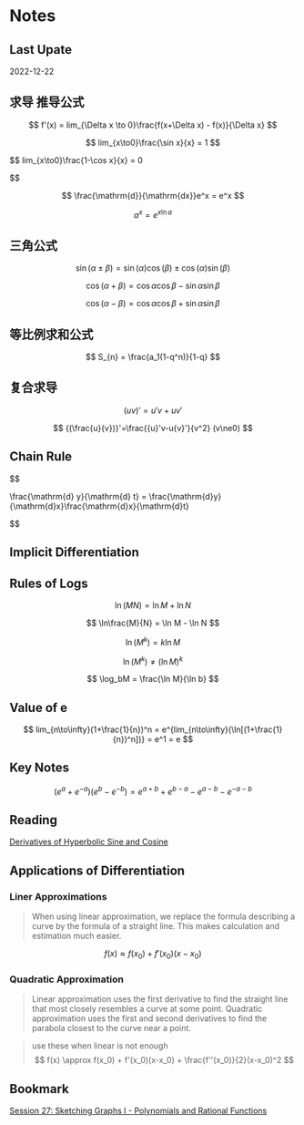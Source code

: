 # Notes

## Last Upate

2022-12-22

## 求导 推导公式

$$
f'(x) = lim_{\Delta x \to 0}\frac{f(x+\Delta x) - f(x)}{\Delta x}
$$

$$
lim_{x\to0}\frac{\sin x}{x} = 1
$$

$$
lim_{x\to0}\frac{1-\cos x}{x} = 0

$$

$$
\frac{\mathrm{d}}{\mathrm{dx}}e^x = e^x
$$

$$
a^x = e^{x\ln a}
$$

## 三角公式

$$
\sin(\alpha\pm\beta) = \sin(\alpha)\cos(\beta)\pm\cos(\alpha)\sin(\beta)
$$

$$
\cos(\alpha+\beta) = \cos\alpha\cos\beta-\sin\alpha\sin\beta
$$

$$
\cos(\alpha-\beta) = \cos\alpha\cos\beta+\sin\alpha\sin\beta
$$

## 等比例求和公式

$$
S_{n} = \frac{a_1(1-q^n)}{1-q}
$$

## 复合求导

$$
{(uv)}' = {u}'v+u{v}'
$$

$$
{(\frac{u}{v})}'=\frac{{u}'v-u{v}'}{v^2} (v\ne0)
$$

## Chain Rule

$$

\frac{\mathrm{d} y}{\mathrm{d} t} = \frac{\mathrm{d}y}{\mathrm{d}x}\frac{\mathrm{d}x}{\mathrm{d}t}

$$

## Implicit Differentiation

## Rules of Logs

$$
\ln(MN) = \ln M + \ln N
$$

$$
\ln\frac{M}{N} = \ln M - \ln N
$$

$$
\ln(M^k) = k\ln M
$$

$$
\ln(M^k) \ne (\ln M)^k
$$

$$
\log_bM = \frac{\ln M}{\ln b}
$$

## Value of e

$$
lim_{n\to\infty}(1+\frac{1}{n})^n = e^{lim_{n\to\infty}(\ln[(1+\frac{1}{n})^n])} = e^1 = e
$$

## Key Notes

$$
(e^{a} + e^{-a})(e^{b}-e^{-b})=e^{a+b}+e^{b-a}-e^{a-b}-e^{-a-b}
$$

## Reading

[Derivatives of Hyperbolic Sine and Cosine](./doc/Derivatives_of_Hyperbolic_Sine_and_Cosine.pdf)

## Applications of Differentiation

### Liner Approximations

> When using linear approximation, we replace the formula describing a curve by the formula of a straight line. This makes calculation and estimation much easier.

$$
f(x) \approx f(x_0) + f'(x_0)(x-x_0)
$$

### Quadratic Approximation

>Linear approximation uses the first derivative to find the straight line that most closely resembles a curve at some point. Quadratic approximation uses the first and second derivatives to find the parabola closest to the curve near a point.

> use these when linear is not enough
$$
f(x) \approx  f(x_0) + f'(x_0)(x-x_0) + \frac{f''(x_0)}{2}(x-x_0)^2
$$

## Bookmark

[Session 27: Sketching Graphs I - Polynomials and Rational Functions](https://ocw.mit.edu/courses/18-01sc-single-variable-calculus-fall-2010/pages/unit-2-applications-of-differentiation/part-a-approximation-and-curve-sketching/session-27-sketching-graphs-i-polynomials-and-rational-functions/)
